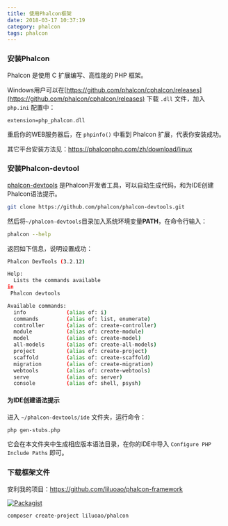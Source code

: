 ```yaml
---
title: 使用Phalcon框架
date: 2018-03-17 10:37:19
category: phalcon
tags: phalcon
---
```

### 安装Phalcon

Phalcon 是使用 C 扩展编写、高性能的 PHP 框架。

Windows用户可以在[https://github.com/phalcon/cphalcon/releases](https://github.com/phalcon/cphalcon/releases) 下载 `.dll` 文件，加入 `php.ini` 配置中：

```
extension=php_phalcon.dll
```

重启你的WEB服务器后，在 `phpinfo()` 中看到 Phalcon 扩展，代表你安装成功。

其它平台安装方法见：https://phalconphp.com/zh/download/linux
<!-- more -->
### 安装Phalcon-devtool

[phalcon-devtools](https://github.com/phalcon/phalcon-devtools) 是Phalcon开发者工具，可以自动生成代码，和为IDE创建Phalcon语法提示。

```bash
git clone https://github.com/phalcon/phalcon-devtools.git
```

然后将`~/phalcon-devtools`目录加入系统环境变量**PATH**，在命令行输入：

```bash
phalcon --help
```

返回如下信息，说明设置成功：

```bash
Phalcon DevTools (3.2.12)

Help:
  Lists the commands available 
in
 Phalcon devtools

Available commands:
  info             (alias of: i)
  commands         (alias of: list, enumerate)
  controller       (alias of: create-controller)
  module           (alias of: create-module)
  model            (alias of: create-model)
  all-models       (alias of: create-all-models)
  project          (alias of: create-project)
  scaffold         (alias of: create-scaffold)
  migration        (alias of: create-migration)
  webtools         (alias of: create-webtools)
  serve            (alias of: server)
  console          (alias of: shell, psysh)
```

#### 为IDE创建语法提示

进入 `~/phalcon-devtools/ide` 文件夹，运行命令：

```bash
php gen-stubs.php
```

它会在本文件夹中生成相应版本语法目录，在你的IDE中导入 `Configure PHP Include Paths` 即可。

### 下载框架文件

安利我的项目：https://github.com/liluoao/phalcon-framework

[![Packagist](https://img.shields.io/packagist/v/liluoao/phalcon.svg)](https://packagist.org/packages/liluoao/phalcon)
```
composer create-project liluoao/phalcon
```



